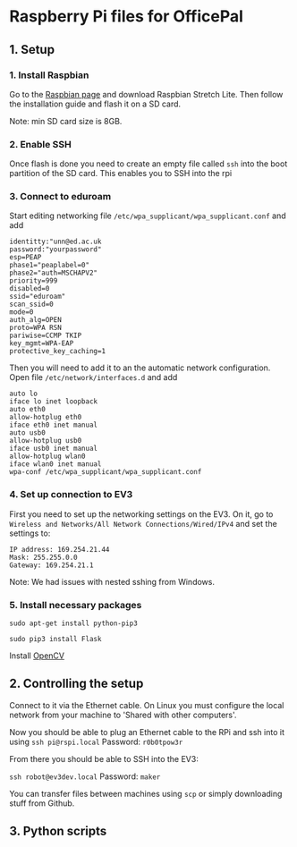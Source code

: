 # Raspberry Pi files for OfficePal

## 1. Setup

### 1. Install Raspbian

Go to the [Raspbian page](https://www.raspberrypi.org/downloads/raspbian/) and download Raspbian Stretch Lite. Then follow the installation guide and flash it on a SD card.

Note: min SD card size is 8GB.

### 2. Enable SSH

Once flash is done you need to create an empty file called `ssh` into the boot partition of the SD card. This enables you to SSH into the rpi

### 3. Connect to eduroam

Start editing networking file `/etc/wpa_supplicant/wpa_supplicant.conf` and add

```
identitty:"unn@ed.ac.uk
password:"yourpassword"
esp=PEAP
phase1="peaplabel=0"
phase2="auth=MSCHAPV2"
priority=999
disabled=0
ssid="eduroam"
scan_ssid=0
mode=0
auth_alg=OPEN
proto=WPA RSN
pariwise=CCMP TKIP
key_mgmt=WPA-EAP
protective_key_caching=1
```


Then you will need to add it to an the automatic network configuration. Open file `/etc/network/interfaces.d` and add

```
auto lo
iface lo inet loopback
auto eth0
allow-hotplug eth0
iface eth0 inet manual
auto usb0
allow-hotplug usb0
iface usb0 inet manual
allow-hotplug wlan0
iface wlan0 inet manual
wpa-conf /etc/wpa_supplicant/wpa_supplicant.conf
```


### 4. Set up connection to EV3
First you need to set up the networking settings on the EV3. On it, go to `Wireless and Networks/All Network Connections/Wired/IPv4` and set the settings to:
```
IP address: 169.254.21.44
Mask: 255.255.0.0
Gateway: 169.254.21.1
```

Note: We had issues with nested sshing from Windows.

### 5. Install necessary packages
`sudo apt-get install python-pip3`

`sudo pip3 install Flask`

Install [OpenCV](https://gist.github.com/willprice/c216fcbeba8d14ad1138)


## 2. Controlling the setup

Connect to it via the Ethernet cable. On Linux you must configure the local network from your machine to 'Shared with other computers'.

Now you should be able to plug an Ethernet cable to the RPi and ssh into it using
`ssh pi@rspi.local`
Password: `r0b0tpow3r`

From there you should be able to SSH into the EV3:


`ssh robot@ev3dev.local`
Password: `maker`


You can transfer files between machines using `scp` or simply downloading stuff from Github.

## 3. Python scripts 